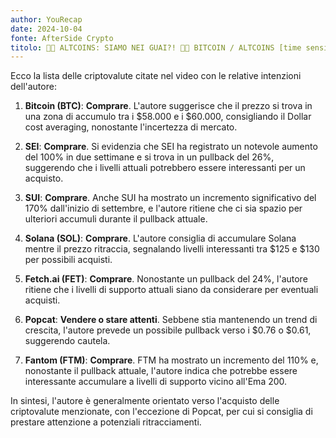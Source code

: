 ```yaml
---
author: YouRecap
date: 2024-10-04
fonte: AfterSide Crypto
titolo: 🚨🤯 ALTCOINS: SIAMO NEI GUAI?! 🤯🚨 BITCOIN / ALTCOINS [time sensitive]
---
```


Ecco la lista delle criptovalute citate nel video con le relative intenzioni dell'autore:

1. **Bitcoin (BTC)**: **Comprare**. L'autore suggerisce che il prezzo si trova in una zona di accumulo tra i $58.000 e i $60.000, consigliando il Dollar cost averaging, nonostante l'incertezza di mercato.

2. **SEI**: **Comprare**. Si evidenzia che SEI ha registrato un notevole aumento del 100% in due settimane e si trova in un pullback del 26%, suggerendo che i livelli attuali potrebbero essere interessanti per un acquisto.

3. **SUI**: **Comprare**. Anche SUI ha mostrato un incremento significativo del 170% dall'inizio di settembre, e l'autore ritiene che ci sia spazio per ulteriori accumuli durante il pullback attuale.

4. **Solana (SOL)**: **Comprare**. L'autore consiglia di accumulare Solana mentre il prezzo ritraccia, segnalando livelli interessanti tra $125 e $130 per possibili acquisti.

5. **Fetch.ai (FET)**: **Comprare**. Nonostante un pullback del 24%, l'autore ritiene che i livelli di supporto attuali siano da considerare per eventuali acquisti.

6. **Popcat**: **Vendere o stare attenti**. Sebbene stia mantenendo un trend di crescita, l'autore prevede un possibile pullback verso i $0.76 o $0.61, suggerendo cautela.

7. **Fantom (FTM)**: **Comprare**. FTM ha mostrato un incremento del 110% e, nonostante il pullback attuale, l'autore indica che potrebbe essere interessante accumulare a livelli di supporto vicino all'Ema 200.

In sintesi, l'autore è generalmente orientato verso l'acquisto delle criptovalute menzionate, con l'eccezione di Popcat, per cui si consiglia di prestare attenzione a potenziali ritracciamenti.
